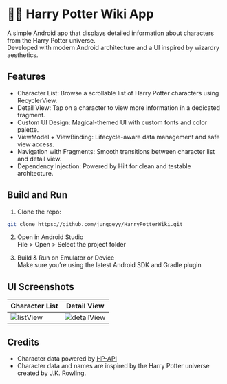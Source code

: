 # 🧙‍♂️ Harry Potter Wiki App
 
A simple Android app that displays detailed information about characters from the Harry Potter universe. <br>
Developed with modern Android architecture and a UI inspired by wizardry aesthetics.

## Features
* Character List: Browse a scrollable list of Harry Potter characters using RecyclerView.
* Detail View: Tap on a character to view more information in a dedicated fragment.
* Custom UI Design: Magical-themed UI with custom fonts and color palette.
* ViewModel + ViewBinding: Lifecycle-aware data management and safe view access.
* Navigation with Fragments: Smooth transitions between character list and detail view.
* Dependency Injection: Powered by Hilt for clean and testable architecture.

## Build and Run
1. Clone the repo:
```bash
git clone https://github.com/junggeyy/HarryPotterWiki.git
```
2. Open in Android Studio <br>
File > Open > Select the project folder

3. Build & Run on Emulator or Device <br>
Make sure you’re using the latest Android SDK and Gradle plugin

## UI Screenshots
| Character List                            | Detail View                                   |
| ----------------------------------------- | --------------------------------------------- |
| ![listView](https://github.com/user-attachments/assets/64af792c-1276-4426-acd1-8d56f7b5f1f4) | ![detailView](https://github.com/user-attachments/assets/b3001275-d52b-41ff-adf0-cda3aa85f41e) |

## Credits
- Character data powered by [HP-API](https://github.com/KostaSav/hp-api)
- Character data and names are inspired by the Harry Potter universe created by J.K. Rowling.



 
